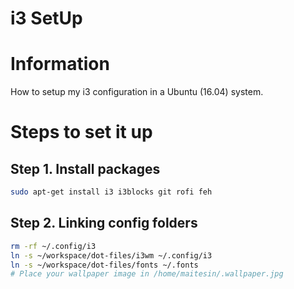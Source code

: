 i3 SetUp
========

# Information
How to setup my i3 configuration in a Ubuntu (16.04) system.

# Steps to set it up

## Step 1. Install packages
```bash
sudo apt-get install i3 i3blocks git rofi feh 
```

## Step 2. Linking config folders
```bash
rm -rf ~/.config/i3
ln -s ~/workspace/dot-files/i3wm ~/.config/i3
ln -s ~/workspace/dot-files/fonts ~/.fonts
# Place your wallpaper image in /home/maitesin/.wallpaper.jpg
```
